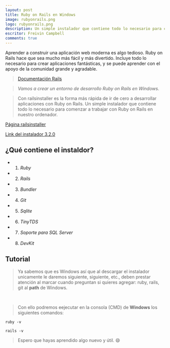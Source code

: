 ```yaml
---
layout: post
title: Ruby on Rails en Windows
image: rubyonrails.png
logo: rubyonrails.png
description: Un simple instalador que contiene todo lo necesario para comenzar a trabajar con Ruby on Rails en nuestro ordenador.
escritor: Freivin Campbell
comments: true
---
```



<!-- letra capital  -->

<p class="intro"><span class="dropcap">A</span>prender a construir una aplicación web moderna es algo tedioso. Ruby on Rails hace que sea mucho más fácil y más divertido. Incluye todo lo necesario para crear aplicaciones fantásticas, y se puede aprender con el apoyo de la comunidad grande y agradable.</p>

>[Documentación Rails](http://guides.rubyonrails.org/)

>_Vamos a crear un entorno de desarrollo Ruby on Rails en Windows._

>Con railsinstaller es la forma más rápida de ir de cero a desarrollar aplicaciones con Ruby on Rails. Un simple instalador que contiene todo lo necesario para comenzar a trabajar con Ruby on Rails en nuestro ordenador.

[Página railsinstaller](http://railsinstaller.org/)

[Link del instalador 3.2.0 ](https://s3.amazonaws.com/railsinstaller/Windows/railsinstaller-3.2.0.exe)

## ¿Qué contiene el instaldor?

* 1. _Ruby_
* 2. _Rails_
* 3. _Bundler_
* 4. _Git_
* 5. _Sqlite_
* 6. _TinyTDS_
* 7. _Soporte para SQL Server_
* 8. _DevKit_

## Tutorial

>Ya sabemos que es Windows así que al descargar el instalador unicamente le daremos siguiente, siguiente, etc., deben prestar atención al marcar cuando preguntan si quieres agregar: ruby, rails, git al **path** de Windows.

<img src="{{ '/assets/img/railsinstaller.PNG' | prepend: site.baseurl }}" alt="">

<img src="{{ '/assets/img/railsinstaller1.jpg' | prepend: site.baseurl }}" alt="">

>Con ello podremos eejecutar en la consola (CMD) de **Windows** los siguientes comandos:

````
ruby -v
````

````
rails -v
````

> Espero que hayas aprendido algo nuevo y útil. :smile:
